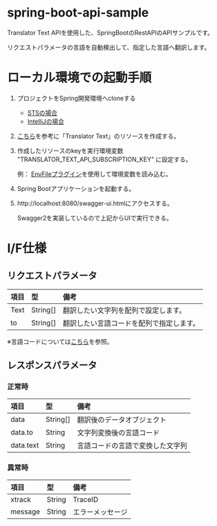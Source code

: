 # spring-boot-api-sample
Translator Text APIを使用した、SpringBootのRestAPIのAPIサンプルです。

リクエストパラメータの言語を自動検出して、指定した言語へ翻訳します。

# ローカル環境での起動手順
1. プロジェクトをSpring開発環境へcloneする

   - [STSの場合](http://tikemin.hatenablog.com/entry/2013/12/15/223508)
   - [IntelliJの場合](https://zenryokuservice.com/wp/2018/06/30/intellij-idea-git〜gitリポジトリからクローン〜/)
2. [こちら](https://docs.microsoft.com/ja-jp/azure/cognitive-services/translator/quickstart-translate?pivots=programming-language-java)を参考に「Translator Text」のリソースを作成する。
3. 作成したリソースのkeyを実行環境変数 "TRANSLATOR_TEXT_API_SUBSCRIPTION_KEY" に設定する。

   例： [EnvFileプラグイン](https://plugins.jetbrains.com/plugin/7861-envfile/)を使用して環境変数を読み込む。
   
4. Spring Bootアプリケーションを起動する。
5. http://localhost:8080/swagger-ui.htmlにアクセスする。

   Swagger2を実装しているので上記からUIで実行できる。
   
# I/F仕様
## リクエストパラメータ
| 項目 | 型 | 備考 |
|:-----|:---------|:-----------------------------------|
| Text | String[] | 翻訳したい文字列を配列で設定します。 |
| to   | String[] | 翻訳したい言語コードを配列で指定します。 |
※言語コードについては[こちら](https://github.com/r-tsurusaki/spring-boot-api-sample-text-translator/blob/develop/src/main/java/com/translator/gwa/application/contents/LanguageCode.java)を参照。

## レスポンスパラメータ
### 正常時
| 項目 | 型 | 備考 |
|:----------|:---------|:------------------------------|
| data      | String[] | 翻訳後のデータオブジェクト |
| data.to   | String   | 文字列変換後の言語コード |
| data.text | String   | 言語コードの言語で変換した文字列 |

### 異常時
| 項目 | 型 | 備考 |
|:--------|:-------|:------------------------------|
| xtrack  | String | TraceID |
| message | String | エラーメッセージ |

